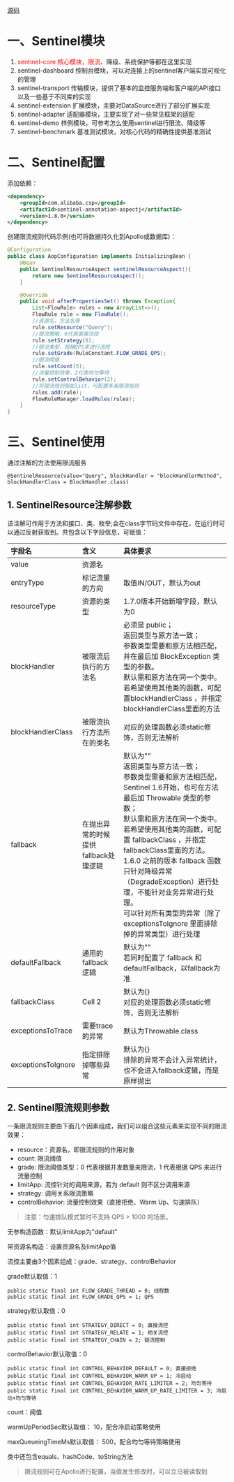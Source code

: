 [源码](https://github.com/alibaba/Sentinel)

# 一、Sentinel模块

1. <font color=#FF0000 >sentinel-core 核心模块，限流</font>、降级、系统保护等都在这里实现
1. sentinel-dashboard 控制台模块，可以对连接上的sentinel客户端实现可视化的管理
1. sentinel-transport 传输模块，提供了基本的监控服务端和客户端的API接口以及一些基于不同库的实现
1. sentinel-extension 扩展模块，主要对DataSource进行了部分扩展实现
1. sentinel-adapter 适配器模块，主要实现了对一些常见框架的适配
1. sentinel-demo 样例模块，可参考怎么使用sentinel进行限流、降级等
1. sentinel-benchmark 基准测试模块，对核心代码的精确性提供基准测试

# 二、Sentinel配置

添加依赖：

```xml
<dependency>
    <groupId>com.alibaba.csp</groupId>
    <artifactId>sentinel-annotation-aspectj</artifactId>
    <version>1.8.0</version>
</dependency>
```

创建限流规则代码示例(也可将数据持久化到Apollo或数据库)：

```java
@Configuration
public class AopConfiguration implements InitializingBean {
    @Bean
    public SentinelResourceAspect sentinelResourceAspect(){
        return new SentinelResourceAspect();
    }

    @Override
    public void afterPropertiesSet() throws Exception{
        List<FlowRule> rules = new ArrayList<>();
        FlowRule rule = new FlowRule();
        //资源名，方法名等
        rule.setResource("Query");
        //限流策略，0代表直接流控
        rule.setStrategy(0);
        //限流类型，根据QPS来进行流控
        rule.setGrade(RuleConstant.FLOW_GRADE_QPS);
        //限流阈值
        rule.setCount(5);
        //流量控制效果，2代表均匀等待
        rule.setControlBehavior(2);
        //将限流规则假如list，可配置多条限流规则
        rules.add(rule);
        FlowRuleManager.loadRules(rules);
    }
}
```


# 三、Sentinel使用

通过注解的方法使用限流服务

`@SentinelResource(value="Query", blockHandler = "blockHandlerMethod", blockHandlerClass = BlockHandler.class)`

## 1. SentinelResource注解参数

该注解可作用于方法和接口、类、枚举;会在class字节码文件中存在，在运行时可以通过反射获取到。共包含以下字段信息，可赋值：

| 字段名  | 含义  | 具体要求  |
|:----------|:----------|:----------|
| value    | 资源名    |     |
| entryType    | 标记流量的方向    | 取值IN/OUT，默认为out    |
| resourceType    | 资源的类型    | 1.7.0版本开始新增字段，默认为0    |
| blockHandler    | 被限流后执行的方法名    | 必须是 public；<br>返回类型与原方法一致；<br>参数类型需要和原方法相匹配，并在最后加 BlockException 类型的参数。<br>默认需和原方法在同一个类中。<br>若希望使用其他类的函数，可配置blockHandlerClass ，并指定blockHandlerClass里面的方法    |
| blockHandlerClass    | 被限流执行方法所在的类名    | 对应的处理函数必须static修饰，否则无法解析    |
| fallback    | 在抛出异常的时候提供fallback处理逻辑    | 默认为""<br>返回类型与原方法一致；<br>参数类型需要和原方法相匹配，Sentinel 1.6开始，也可在方法最后加 Throwable 类型的参数；<br>默认需和原方法在同一个类中。若希望使用其他类的函数，可配置 fallbackClass ，并指定fallbackClass里面的方法。<br>1.6.0 之前的版本 fallback 函数只针对降级异常（DegradeException）进行处理，不能针对业务异常进行处理。<br>可以针对所有类型的异常（除了 exceptionsToIgnore 里面排除掉的异常类型）进行处理    |
| defaultFallback    | 通用的 fallback 逻辑    |   默认为""<br>若同时配置了 fallback 和 defaultFallback，以fallback为准 |
| fallbackClass    | Cell 2    | 默认为{}<br>对应的处理函数必须static修饰，否则无法解析  |
| exceptionsToTrace    | 需要trace的异常    | 默认为Throwable.class    |
| exceptionsToIgnore    | 指定排除掉哪些异常    | 默认为{} <br> 排除的异常不会计入异常统计，也不会进入fallback逻辑，而是原样抛出 |


## 2. Sentinel限流规则参数

一条限流规则主要由下面几个因素组成，我们可以组合这些元素来实现不同的限流效果：

- resource：资源名，即限流规则的作用对象
- count: 限流阈值
- grade: 限流阈值类型：0 代表根据并发数量来限流，1 代表根据 QPS 来进行流量控制
- limitApp: 流控针对的调用来源，若为 default 则不区分调用来源
- strategy: 调用关系限流策略
- controlBehavior: 流量控制效果（直接拒绝、Warm Up、匀速排队）
> 注意：匀速排队模式暂时不支持 QPS > 1000 的场景。

无参构造函数：默认limitApp为"default"

带资源名构造：设置资源名及limitApp值

流控主要由3个因素组成：grade、strategy、controlBehavior

grade默认取值：1

```
public static final int FLOW_GRADE_THREAD = 0; 线程数
public static final int FLOW_GRADE_QPS = 1; QPS
```

strategy默认取值：0

```
public static final int STRATEGY_DIRECT = 0; 直接流控
public static final int STRATEGY_RELATE = 1; 相关流控
public static final int STRATEGY_CHAIN = 2; 链流控制
```

controlBehavior默认取值：0

```
public static final int CONTROL_BEHAVIOR_DEFAULT = 0; 直接拒绝
public static final int CONTROL_BEHAVIOR_WARM_UP = 1; 冷启动
public static final int CONTROL_BEHAVIOR_RATE_LIMITER = 2; 均匀等待
public static final int CONTROL_BEHAVIOR_WARM_UP_RATE_LIMITER = 3; 冷启动+均匀等待
```

count：阈值

warmUpPeriodSec默认取值： 10，配合冷启动策略使用

maxQueueingTimeMs默认取值： 500，配合均匀等待策略使用

类中还包含equals、hashCode、toString方法

> 限流规则可在Apollo进行配置，当值发生修改时，可以立马被读取到